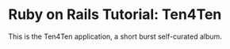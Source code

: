 # Ruby on Rails Tutorial: Ten4Ten  
  
This is the Ten4Ten application, a short burst self-curated album.